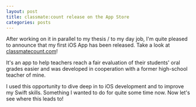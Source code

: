 ```yaml
---
layout: post
title: classmate:count release on the App Store
categories: posts
---
```


After working on it in parallel to my thesis / to my day job, I'm quite pleased to announce that my first iOS App has been released.
Take a look at [classmatecount.com](https://classmatecount.com)!

It's an app to help teachers reach a fair evaluation of their students' oral grades easier and was developed in cooperation with a former high-school teacher of mine.

I used this opportunity to dive deep in to iOS development and to improve my Swift skills. Something I wanted to do for quite some time now. Now let's see where this leads to!